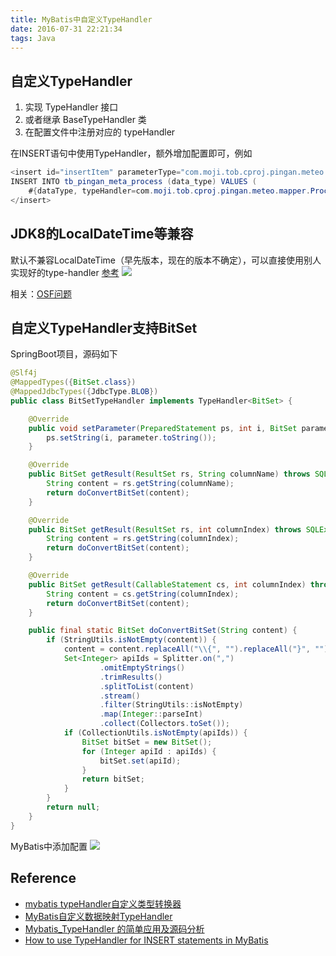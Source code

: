```yaml
---
title: MyBatis中自定义TypeHandler
date: 2016-07-31 22:21:34
tags: Java
---
```


## 自定义TypeHandler 
1. 实现 TypeHandler 接口 
2. 或者继承 BaseTypeHandler<LocalDate> 类 
3. 在配置文件中注册对应的 typeHandler 

在INSERT语句中使用TypeHandler，额外增加配置即可，例如
```java
<insert id="insertItem" parameterType="com.moji.tob.cproj.pingan.meteo.model.MetaDataProcessItem">
INSERT INTO tb_pingan_meta_process (data_type) VALUES (
    #{dataType, typeHandler=com.moji.tob.cproj.pingan.meteo.mapper.ProcessDataTypeHandler})
</insert>
```

## JDK8的LocalDateTime等兼容
默认不兼容LocalDateTime（早先版本，现在的版本不确定），可以直接使用别人实现好的type-handler [参考](https://github.com/mybatis/typehandlers-jsr310)
![](http://slblogimg.oss-cn-beijing.aliyuncs.com/images/20160731/mybatis-type-handler-ldt.png)

相关：[OSF问题](http://stackoverflow.com/questions/25113579/java-8-localdate-mapping-with-mybatis)

## 自定义TypeHandler支持BitSet
SpringBoot项目，源码如下
```java
@Slf4j
@MappedTypes({BitSet.class})
@MappedJdbcTypes({JdbcType.BLOB})
public class BitSetTypeHandler implements TypeHandler<BitSet> {

    @Override
    public void setParameter(PreparedStatement ps, int i, BitSet parameter, JdbcType jdbcType) throws SQLException {
        ps.setString(i, parameter.toString());
    }

    @Override
    public BitSet getResult(ResultSet rs, String columnName) throws SQLException {
        String content = rs.getString(columnName);
        return doConvertBitSet(content);
    }

    @Override
    public BitSet getResult(ResultSet rs, int columnIndex) throws SQLException {
        String content = rs.getString(columnIndex);
        return doConvertBitSet(content);
    }

    @Override
    public BitSet getResult(CallableStatement cs, int columnIndex) throws SQLException {
        String content = cs.getString(columnIndex);
        return doConvertBitSet(content);
    }

    public final static BitSet doConvertBitSet(String content) {
        if (StringUtils.isNotEmpty(content)) {
            content = content.replaceAll("\\{", "").replaceAll("}", "");
            Set<Integer> apiIds = Splitter.on(",")
                    .omitEmptyStrings()
                    .trimResults()
                    .splitToList(content)
                    .stream()
                    .filter(StringUtils::isNotEmpty)
                    .map(Integer::parseInt)
                    .collect(Collectors.toSet());
            if (CollectionUtils.isNotEmpty(apiIds)) {
                BitSet bitSet = new BitSet();
                for (Integer apiId : apiIds) {
                    bitSet.set(apiId);
                }
                return bitSet;
            }
        }
        return null;
    }
}
```
MyBatis中添加配置
![](http://slblogimg.oss-cn-beijing.aliyuncs.com/images/20160731/mybatis-type-handler-config.png)

## Reference
* [mybatis typeHandler自定义类型转换器](https://hussion.iteye.com/blog/1530696)
* [MyBatis自定义数据映射TypeHandler](http://my.oschina.net/amoshuang/blog/134199)
* [Mybatis_TypeHandler 的简单应用及源码分析](http://www.importnew.com/25617.html)
* [How to use TypeHandler for INSERT statements in MyBatis](https://stackoverflow.com/questions/26141913/how-to-use-typehandler-for-insert-statements-in-mybatis)



